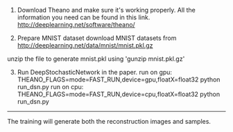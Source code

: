 1. Download Theano and make sure it's working properly. 
All the information you need can be found in this link.
http://deeplearning.net/software/theano/

2. Prepare MNIST dataset
download MNIST datasets from http://deeplearning.net/data/mnist/mnist.pkl.gz

unzip the file to generate mnist.pkl using 'gunzip mnist.pkl.gz'

3. Run DeepStochasticNetwork in the paper.
run on gpu: THEANO_FLAGS=mode=FAST_RUN,device=gpu,floatX=float32 python run_dsn.py
run on cpu: THEANO_FLAGS=mode=FAST_RUN,device=cpu,floatX=float32 python run_dsn.py

---------------------------
The training will generate both the reconstruction images and samples.  

